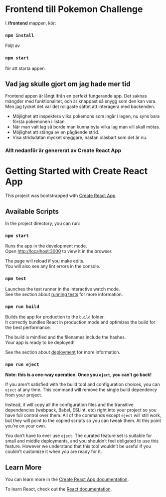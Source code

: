 # Frontend till Pokemon Challenge

I **/frontend** mappen, kör:
### `npm install`

Följt av 
### `npm start`
för att starta appen.

## Vad jag skulle gjort om jag hade mer tid

Frontend appen är långt ifrån en perfekt fungerande app. Det saknas mängder med funktionalitet, och är knappast så snygg som den kan vara. Men jag tycket det var det roligaste sättet att interagera med backenden.

* Möjlighet att inspektera vilka pokemons som ingår i lagen, nu syns bara första pokemonen i listan.
* När man valt lag så borde man kunna byta vilka lag man vill skall mötas.
*  Möjlighet att stänga av en pågående strid.
*  Visa stridsdatan mycket snyggare, nästan oläsbart som det är nu.
  

### Allt nedanför är genererat av Create React App

# Getting Started with Create React App

This project was bootstrapped with [Create React App](https://github.com/facebook/create-react-app).

## Available Scripts

In the project directory, you can run:

### `npm start`

Runs the app in the development mode.\
Open [http://localhost:3000](http://localhost:3000) to view it in the browser.

The page will reload if you make edits.\
You will also see any lint errors in the console.

### `npm test`

Launches the test runner in the interactive watch mode.\
See the section about [running tests](https://facebook.github.io/create-react-app/docs/running-tests) for more information.

### `npm run build`

Builds the app for production to the `build` folder.\
It correctly bundles React in production mode and optimizes the build for the best performance.

The build is minified and the filenames include the hashes.\
Your app is ready to be deployed!

See the section about [deployment](https://facebook.github.io/create-react-app/docs/deployment) for more information.

### `npm run eject`

**Note: this is a one-way operation. Once you `eject`, you can’t go back!**

If you aren’t satisfied with the build tool and configuration choices, you can `eject` at any time. This command will remove the single build dependency from your project.

Instead, it will copy all the configuration files and the transitive dependencies (webpack, Babel, ESLint, etc) right into your project so you have full control over them. All of the commands except `eject` will still work, but they will point to the copied scripts so you can tweak them. At this point you’re on your own.

You don’t have to ever use `eject`. The curated feature set is suitable for small and middle deployments, and you shouldn’t feel obligated to use this feature. However we understand that this tool wouldn’t be useful if you couldn’t customize it when you are ready for it.

## Learn More

You can learn more in the [Create React App documentation](https://facebook.github.io/create-react-app/docs/getting-started).

To learn React, check out the [React documentation](https://reactjs.org/).
